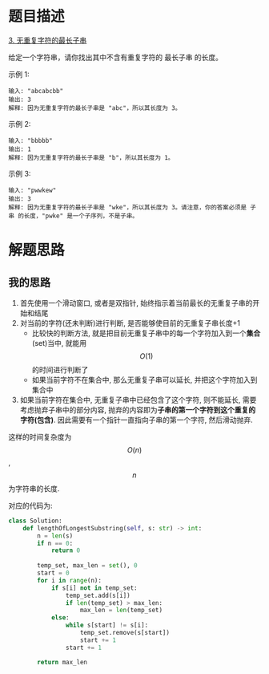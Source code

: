 # 题目描述

[3. 无重复字符的最长子串](https://leetcode-cn.com/problems/longest-substring-without-repeating-characters/)

给定一个字符串，请你找出其中不含有重复字符的 最长子串 的长度。

示例 1:

```
输入: "abcabcbb"
输出: 3 
解释: 因为无重复字符的最长子串是 "abc"，所以其长度为 3。
```

示例 2:

```
输入: "bbbbb"
输出: 1
解释: 因为无重复字符的最长子串是 "b"，所以其长度为 1。
```

示例 3:

```
输入: "pwwkew"
输出: 3
解释: 因为无重复字符的最长子串是 "wke"，所以其长度为 3。请注意，你的答案必须是 子串 的长度，"pwke" 是一个子序列，不是子串。
```

# 解题思路

## 我的思路

1. 首先使用一个滑动窗口, 或者是双指针, 始终指示着当前最长的无重复子串的开始和结尾
2. 对当前的字符(还未判断)进行判断, 是否能够使目前的无重复子串长度+1
    - 比较快的判断方法, 就是把目前无重复子串中的每一个字符加入到一个**集合**(set)当中, 就能用$$O(1)$$的时间进行判断了
    - 如果当前字符不在集合中, 那么无重复子串可以延长, 并把这个字符加入到集合中
3. 如果当前字符在集合中, 无重复子串中已经包含了这个字符, 则不能延长, 需要考虑抛弃子串中的部分内容, 抛弃的内容即为**子串的第一个字符到这个重复的字符(包含)**. 因此需要有一个指针一直指向子串的第一个字符, 然后滑动抛弃.

这样的时间复杂度为$$O(n)$$, $$n$$为字符串的长度.

对应的代码为:

```python
class Solution:
    def lengthOfLongestSubstring(self, s: str) -> int:
        n = len(s)
        if n == 0:
            return 0
        
        temp_set, max_len = set(), 0
        start = 0
        for i in range(n):
            if s[i] not in temp_set:
                temp_set.add(s[i])
                if len(temp_set) > max_len:
                    max_len = len(temp_set)
            else:
                while s[start] != s[i]:
                    temp_set.remove(s[start])
                    start += 1
                start += 1

        return max_len
```
